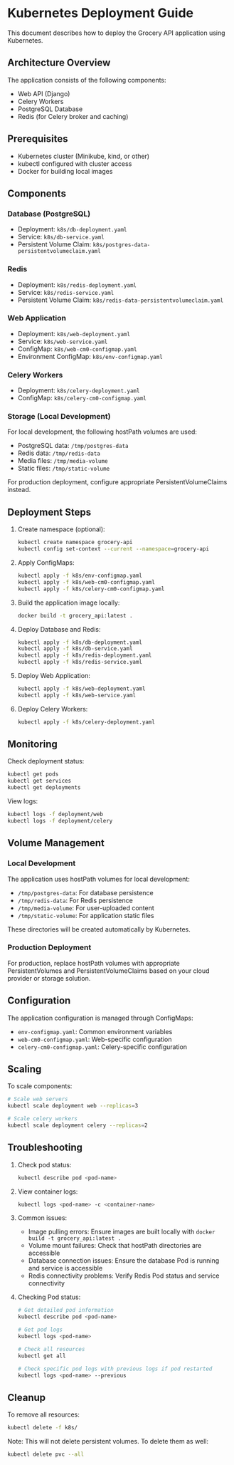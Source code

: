 # Kubernetes Deployment Guide

This document describes how to deploy the Grocery API application using Kubernetes.

## Architecture Overview

The application consists of the following components:
- Web API (Django)
- Celery Workers
- PostgreSQL Database
- Redis (for Celery broker and caching)

## Prerequisites

- Kubernetes cluster (Minikube, kind, or other)
- kubectl configured with cluster access
- Docker for building local images

## Components

### Database (PostgreSQL)
- Deployment: `k8s/db-deployment.yaml`
- Service: `k8s/db-service.yaml`
- Persistent Volume Claim: `k8s/postgres-data-persistentvolumeclaim.yaml`

### Redis
- Deployment: `k8s/redis-deployment.yaml`
- Service: `k8s/redis-service.yaml`
- Persistent Volume Claim: `k8s/redis-data-persistentvolumeclaim.yaml`

### Web Application
- Deployment: `k8s/web-deployment.yaml`
- Service: `k8s/web-service.yaml`
- ConfigMap: `k8s/web-cm0-configmap.yaml`
- Environment ConfigMap: `k8s/env-configmap.yaml`

### Celery Workers
- Deployment: `k8s/celery-deployment.yaml`
- ConfigMap: `k8s/celery-cm0-configmap.yaml`

### Storage (Local Development)
For local development, the following hostPath volumes are used:
- PostgreSQL data: `/tmp/postgres-data`
- Redis data: `/tmp/redis-data`
- Media files: `/tmp/media-volume`
- Static files: `/tmp/static-volume`

For production deployment, configure appropriate PersistentVolumeClaims instead.

## Deployment Steps

1. Create namespace (optional):
   ```bash
   kubectl create namespace grocery-api
   kubectl config set-context --current --namespace=grocery-api
   ```

2. Apply ConfigMaps:
   ```bash
   kubectl apply -f k8s/env-configmap.yaml
   kubectl apply -f k8s/web-cm0-configmap.yaml
   kubectl apply -f k8s/celery-cm0-configmap.yaml
   ```

3. Build the application image locally:
   ```bash
   docker build -t grocery_api:latest .
   ```

4. Deploy Database and Redis:
   ```bash
   kubectl apply -f k8s/db-deployment.yaml
   kubectl apply -f k8s/db-service.yaml
   kubectl apply -f k8s/redis-deployment.yaml
   kubectl apply -f k8s/redis-service.yaml
   ```

5. Deploy Web Application:
   ```bash
   kubectl apply -f k8s/web-deployment.yaml
   kubectl apply -f k8s/web-service.yaml
   ```

6. Deploy Celery Workers:
   ```bash
   kubectl apply -f k8s/celery-deployment.yaml
   ```

## Monitoring

Check deployment status:
```bash
kubectl get pods
kubectl get services
kubectl get deployments
```

View logs:
```bash
kubectl logs -f deployment/web
kubectl logs -f deployment/celery
```

## Volume Management

### Local Development
The application uses hostPath volumes for local development:
- `/tmp/postgres-data`: For database persistence
- `/tmp/redis-data`: For Redis persistence
- `/tmp/media-volume`: For user-uploaded content
- `/tmp/static-volume`: For application static files

These directories will be created automatically by Kubernetes.

### Production Deployment
For production, replace hostPath volumes with appropriate PersistentVolumes and PersistentVolumeClaims based on your cloud provider or storage solution.

## Configuration

The application configuration is managed through ConfigMaps:
- `env-configmap.yaml`: Common environment variables
- `web-cm0-configmap.yaml`: Web-specific configuration
- `celery-cm0-configmap.yaml`: Celery-specific configuration

## Scaling

To scale components:
```bash
# Scale web servers
kubectl scale deployment web --replicas=3

# Scale celery workers
kubectl scale deployment celery --replicas=2
```

## Troubleshooting

1. Check pod status:
   ```bash
   kubectl describe pod <pod-name>
   ```

2. View container logs:
   ```bash
   kubectl logs <pod-name> -c <container-name>
   ```

3. Common issues:
   - Image pulling errors: Ensure images are built locally with `docker build -t grocery_api:latest .`
   - Volume mount failures: Check that hostPath directories are accessible
   - Database connection issues: Ensure the database Pod is running and service is accessible
   - Redis connectivity problems: Verify Redis Pod status and service connectivity

4. Checking Pod status:
   ```bash
   # Get detailed pod information
   kubectl describe pod <pod-name>

   # Get pod logs
   kubectl logs <pod-name>

   # Check all resources
   kubectl get all

   # Check specific pod logs with previous logs if pod restarted
   kubectl logs <pod-name> --previous
   ```

## Cleanup

To remove all resources:
```bash
kubectl delete -f k8s/
```

Note: This will not delete persistent volumes. To delete them as well:
```bash
kubectl delete pvc --all
```
